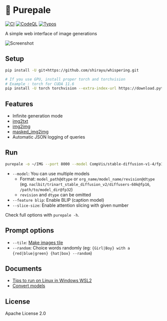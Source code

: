 
# 🎨 Purepale

[![CI](https://github.com/shirayu/purepale/actions/workflows/ci.yml/badge.svg)](https://github.com/shirayu/purepale/actions/workflows/ci.yml)
[![CodeQL](https://github.com/shirayu/purepale/actions/workflows/codeql-analysis.yml/badge.svg)](https://github.com/shirayu/purepale/actions/workflows/codeql-analysis.yml)
[![Typos](https://github.com/shirayu/purepale/actions/workflows/typos.yml/badge.svg)](https://github.com/shirayu/purepale/actions/workflows/typos.yml)

A simple web interface of image generations

![Screenshot](https://user-images.githubusercontent.com/963961/189476775-87a4c8b2-8959-4582-8708-7282e30091b2.png)

## Setup

```bash
pip install -U git+https://github.com/shirayu/whispering.git

# If you use GPU, install proper torch and torchvision
# Example : torch for CUDA 11.6
pip install -U torch torchvision --extra-index-url https://download.pytorch.org/whl/cu116
```

## Features

- Infinite generation mode
- [img2txt](https://twitter.com/shirayu/status/1564242586738790406)
- [img2img](https://twitter.com/shirayu/status/1563138353201291266)
- [masked_img2img](https://twitter.com/shirayu/status/1563466297668935680)
- Automatic JSON logging of queries

## Run

```bash
purepale -o ~/IMG --port 8000 --model CompVis/stable-diffusion-v1-4/fp16
```

- ``--model``: You can use multiple models
    - Format: ``model_path@dtype`` or ``org_name/model_name/revision@dtype`` (eg. ``naclbit/trinart_stable_diffusion_v2/diffusers-60k@fp16``, ``/path/to/model_dir@fp32``)
    - ``revision`` and ``dtype`` can be omitted
- ``--feature blip``: Enable BLIP (caption model)
- ``--slice-size``: Enable attention slicing with given number

Check full options with ``purepale -h``.

## Prompt options

- ``--tile``: [Make images tile](https://twitter.com/shirayu/status/1563907466131537920)
- ``--random``: Choice words randomly (eg: ``{Girl|Boy} with a {red|blue|green} {hat|box} --random``)

## Documents

- [Tips to run on Linux in Windows WSL2](https://gist.github.com/shirayu/8f54a16ce0de315908f1fdb419479aa8)
- [Convert models](docs/convert.md)

## License

Apache License 2.0
